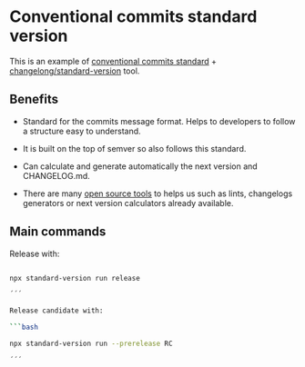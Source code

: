 # Conventional commits standard version

This is an example of [conventional commits standard](https://www.conventionalcommits.org/en/v1.0.0/) + [changelong/standard-version](https://github.com/conventional-changelog/standard-version) tool.

## Benefits

- Standard for the commits message format. Helps to developers to follow a structure
 easy to understand.

- It is built on the top of semver so also follows this standard.

- Can calculate and generate automatically the next version and CHANGELOG.md.

- There are many [open source tools](https://www.conventionalcommits.org/en/about/) to helps us such as lints, changelogs generators or next version calculators already available.

## Main commands

Release with:

```bash

npx standard-version run release

´´´

Release candidate with:

```bash

npx standard-version run --prerelease RC

´´´